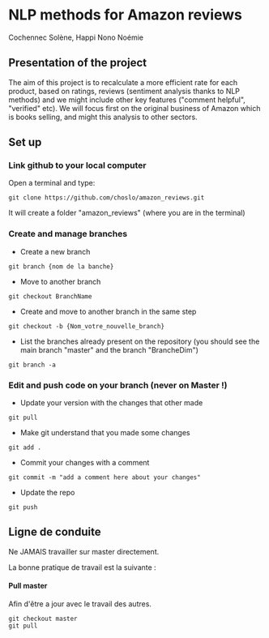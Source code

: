# NLP methods for Amazon reviews 

Cochennec Solène, Happi Nono Noémie

## Presentation of the project 

The aim of this project is to recalculate a more efficient rate for each product, based on ratings, reviews (sentiment analysis thanks to NLP methods) and  we might include other key features ("comment helpful", "verified" etc). We will focus first on the original business of Amazon which is books selling, and might this analysis to other sectors. 

## Set up 

### Link github to your local computer 

Open a terminal and type:

```
git clone https://github.com/choslo/amazon_reviews.git
```
It will create a folder "amazon_reviews" (where you are in the terminal) 

### Create and manage branches 


- Create a new branch
```
git branch {nom de la banche}
```

- Move to another branch 
```
git checkout BranchName
```

- Create and move to another branch in the same step
```
git checkout -b {Nom_votre_nouvelle_branch}
```

- List the branches already present on the repository (you should see the main branch "master" and the branch "BrancheDim")

```
git branch -a
```

### Edit and push code on your branch (never on Master !)

 - Update your version with the changes that other made

```
git pull  
```

-  Make git understand that you made some changes

```
git add . 
```

- Commit your changes with a comment

```
git commit -m "add a comment here about your changes"
```

- Update the repo

```
git push
```


## Ligne de conduite

Ne JAMAIS travailler sur master directement.

La bonne pratique de travail est la suivante : 

#### Pull master 

Afin d'être a jour avec le travail des autres.

```
git checkout master
git pull
```
